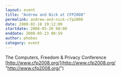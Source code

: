 ```yaml
---
layout: event
title: "Andrew and Nick at CFP2008"
permalink: andrew-and-nick-cfp2008
date: 2008-02-18 19:12:09
startdate: 2008-05-20 08:00
enddate: 2008-05-23 08:59
author: phobos
category: event
---
```


The Computers, Freedom & Privacy Conference  
 [http://www.cfp2008.org/](http://www.cfp2008.org/ "http://www.cfp2008.org/")
